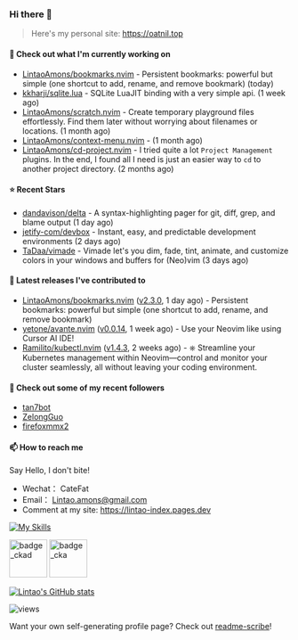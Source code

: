 ### Hi there 👋
> Here's my personal site: https://oatnil.top

#### 👷 Check out what I'm currently working on

- [LintaoAmons/bookmarks.nvim](https://github.com/LintaoAmons/bookmarks.nvim) - Persistent bookmarks: powerful but simple (one shortcut to add, rename, and remove bookmark) (today)
- [kkharji/sqlite.lua](https://github.com/kkharji/sqlite.lua) - SQLite LuaJIT binding with a very simple api. (1 week ago)
- [LintaoAmons/scratch.nvim](https://github.com/LintaoAmons/scratch.nvim) - Create temporary playground files effortlessly. Find them later without worrying about filenames or locations. (1 month ago)
- [LintaoAmons/context-menu.nvim](https://github.com/LintaoAmons/context-menu.nvim) -  (1 month ago)
- [LintaoAmons/cd-project.nvim](https://github.com/LintaoAmons/cd-project.nvim) - I tried quite a lot `Project Management` plugins. In the end, I found all I need is just an easier way to `cd` to another project directory. (2 months ago)

#### ⭐ Recent Stars

- [dandavison/delta](https://github.com/dandavison/delta) - A syntax-highlighting pager for git, diff, grep, and blame output (1 day ago)
- [jetify-com/devbox](https://github.com/jetify-com/devbox) - Instant, easy, and predictable development environments (2 days ago)
- [TaDaa/vimade](https://github.com/TaDaa/vimade) - Vimade let&#39;s you dim, fade, tint, animate, and customize colors in your windows and buffers for (Neo)vim (3 days ago)

#### 🔭 Latest releases I've contributed to

- [LintaoAmons/bookmarks.nvim](https://github.com/LintaoAmons/bookmarks.nvim) ([v2.3.0](https://github.com/LintaoAmons/bookmarks.nvim/releases/tag/v2.3.0), 1 day ago) - Persistent bookmarks: powerful but simple (one shortcut to add, rename, and remove bookmark)
- [yetone/avante.nvim](https://github.com/yetone/avante.nvim) ([v0.0.14](https://github.com/yetone/avante.nvim/releases/tag/v0.0.14), 1 week ago) - Use your Neovim like using Cursor AI IDE!
- [Ramilito/kubectl.nvim](https://github.com/Ramilito/kubectl.nvim) ([v1.4.3](https://github.com/Ramilito/kubectl.nvim/releases/tag/v1.4.3), 2 weeks ago) - ⎈ Streamline your Kubernetes management within Neovim—control and monitor your cluster seamlessly, all without leaving your coding environment.

#### 👯 Check out some of my recent followers

- [tan7bot](https://github.com/tan7bot)
- [ZelongGuo](https://github.com/ZelongGuo)
- [firefoxmmx2](https://github.com/firefoxmmx2)

#### 📫 How to reach me
Say Hello, I don't bite!

- Wechat： CateFat
- Email： Lintao.amons@gmail.com
- Comment at my site: https://lintao-index.pages.dev

[![My Skills](https://skillicons.dev/icons?i=java,kotlin,spring,vim,kubernetes,docker,aws,bash,python,lua,go,js,ts,react,html,css,jenkins,postgres,mysql,mongodb)](https://skillicons.dev)

<img alt='badge_ckad' src="https://user-images.githubusercontent.com/24785373/206426236-a78f59dc-e6dc-4b92-a0c4-4cd7ab8e3649.png" width="auto" height="68" /> <img alt='badge_cka' src="https://user-images.githubusercontent.com/24785373/206426229-d2f6d627-1f39-4054-ad91-6d65c00054d6.png" width="auto" height="68" />

[![Lintao's GitHub stats](https://github-readme-stats.vercel.app/api?username=LintaoAmons)](https://github.com/LintaoAmons/github-readme-stats) 

<img src="https://komarev.com/ghpvc/?username=LintaoAmons" alt="views" />

Want your own self-generating profile page? Check out [readme-scribe](https://github.com/muesli/readme-scribe)!



